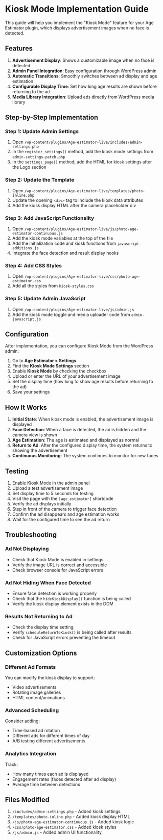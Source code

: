 # Kiosk Mode Implementation Guide

This guide will help you implement the "Kiosk Mode" feature for your Age Estimator plugin, which displays advertisement images when no face is detected.

## Features

1. **Advertisement Display**: Shows a customizable image when no face is detected
2. **Admin Panel Integration**: Easy configuration through WordPress admin
3. **Automatic Transitions**: Smoothly switches between ad display and age estimation
4. **Configurable Display Time**: Set how long age results are shown before returning to the ad
5. **Media Library Integration**: Upload ads directly from WordPress media library

## Step-by-Step Implementation

### Step 1: Update Admin Settings

1. Open `/wp-content/plugins/Age-estimator-live/includes/admin-settings.php`
2. In the `register_settings()` method, add the kiosk mode settings from `admin-settings-patch.php`
3. In the `settings_page()` method, add the HTML for kiosk settings after the Logo section

### Step 2: Update the Template

1. Open `/wp-content/plugins/Age-estimator-live/templates/photo-inline.php`
2. Update the opening `<div>` tag to include the kiosk data attributes
3. Add the kiosk display HTML after the camera placeholder div

### Step 3: Add JavaScript Functionality

1. Open `/wp-content/plugins/Age-estimator-live/js/photo-age-estimator-continuous.js`
2. Add the kiosk mode variables at the top of the file
3. Add the initialization code and kiosk functions from `javascript-additions.js`
4. Integrate the face detection and result display hooks

### Step 4: Add CSS Styles

1. Open `/wp-content/plugins/Age-estimator-live/css/photo-age-estimator.css`
2. Add all the styles from `kiosk-styles.css`

### Step 5: Update Admin JavaScript

1. Open `/wp-content/plugins/Age-estimator-live/js/admin.js`
2. Add the kiosk mode toggle and media uploader code from `admin-javascript.js`

## Configuration

After implementation, you can configure Kiosk Mode from the WordPress admin:

1. Go to **Age Estimator > Settings**
2. Find the **Kiosk Mode Settings** section
3. Enable **Kiosk Mode** by checking the checkbox
4. Upload or enter the URL of your advertisement image
5. Set the display time (how long to show age results before returning to the ad)
6. Save your settings

## How It Works

1. **Initial State**: When kiosk mode is enabled, the advertisement image is displayed
2. **Face Detection**: When a face is detected, the ad is hidden and the camera view is shown
3. **Age Estimation**: The age is estimated and displayed as normal
4. **Return to Ad**: After the configured display time, the system returns to showing the advertisement
5. **Continuous Monitoring**: The system continues to monitor for new faces

## Testing

1. Enable Kiosk Mode in the admin panel
2. Upload a test advertisement image
3. Set display time to 5 seconds for testing
4. Visit the page with the `[age_estimator]` shortcode
5. Verify the ad displays initially
6. Step in front of the camera to trigger face detection
7. Confirm the ad disappears and age estimation works
8. Wait for the configured time to see the ad return

## Troubleshooting

### Ad Not Displaying
- Check that Kiosk Mode is enabled in settings
- Verify the image URL is correct and accessible
- Check browser console for JavaScript errors

### Ad Not Hiding When Face Detected
- Ensure face detection is working properly
- Check that the `hideKioskDisplay()` function is being called
- Verify the kiosk display element exists in the DOM

### Results Not Returning to Ad
- Check the display time setting
- Verify `scheduleReturnToKiosk()` is being called after results
- Check for JavaScript errors preventing the timeout

## Customization Options

### Different Ad Formats
You can modify the kiosk display to support:
- Video advertisements
- Rotating image galleries
- HTML content/animations

### Advanced Scheduling
Consider adding:
- Time-based ad rotation
- Different ads for different times of day
- A/B testing different advertisements

### Analytics Integration
Track:
- How many times each ad is displayed
- Engagement rates (faces detected after ad display)
- Average time between detections

## Files Modified

1. `/includes/admin-settings.php` - Added kiosk settings
2. `/templates/photo-inline.php` - Added kiosk display HTML
3. `/js/photo-age-estimator-continuous.js` - Added kiosk logic
4. `/css/photo-age-estimator.css` - Added kiosk styles
5. `/js/admin.js` - Added admin UI functionality